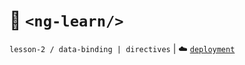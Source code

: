 # :open_file_folder: `<ng-learn/>`

`lesson-2 / data-binding | directives` | :cloud: [`deployment`](https://ng-bind.web.app/)
